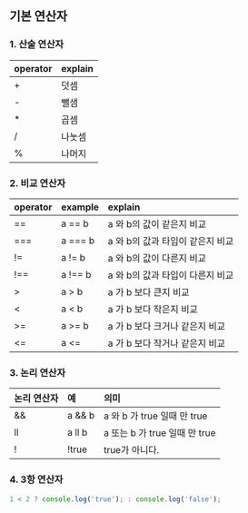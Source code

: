 ## 기본 연산자
### 1. 산술 연산자
| operator  | explain    |
| :---------| :--------- |
| +  | 덧셈    |
| -  | 뺄샘    |
| *  | 곱셈    |
| /  | 나눗셈    |
| %  | 나머지    |

### 2. 비교 연산자
| operator  | example    | explain                        |
| :---------| :--------- |:------------------------------ |
| ==        | a == b     | a 와 b의 값이 같은지 비교        |
| ===       | a === b    | a 와 b의 값과 타입이 같은지 비교 |
| !=        | a != b     | a 와 b의 값이 다른지 비교        |
| !==       | a !== b    | a 와 b의 값과 타입이 다른지 비교 |
| >         | a > b      | a 가 b 보다 큰지 비교            |
| <         | a < b      | a 가 b 보다 작은지 비교          |
| >=        | a >= b     | a 가 b 보다 크거나 같은지 비교   |
| <=        | a <=       | a 가 b 보다 작거나 같은지 비교   |

### 3. 논리 연산자

| 논리 연산자| 예        | 의미 
| :---------| :---------|:------------------------------ |
| &&        | a && b    | a 와 b 가 true 일때 만  true    |
| ll        | a ll b    | a 또는 b 가 true 일때 만  true  |
| !         | !true     | true가 아니다.                  |


### 4. 3항 연산자
``` typescript
1 < 2 ? console.log('true'); : console.log('false');
```